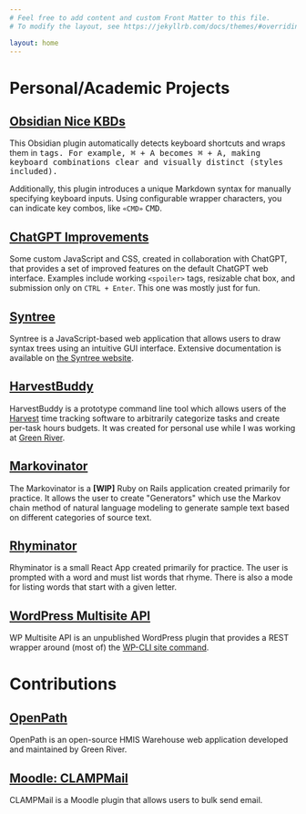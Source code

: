 ```yaml
---
# Feel free to add content and custom Front Matter to this file.
# To modify the layout, see https://jekyllrb.com/docs/themes/#overriding-theme-defaults

layout: home
---
```

# Personal/Academic Projects

## [Obsidian Nice KBDs](https://github.com/andyzito/obsidian-nice-kbds)

This Obsidian plugin automatically detects keyboard shortcuts and wraps them in <kbd> tags. For example, ⌘ + A becomes <kbd>⌘</kbd> + <kbd>A</kbd>, making keyboard combinations clear and visually distinct (styles included).

Additionally, this plugin introduces a unique Markdown syntax for manually specifying keyboard inputs. Using configurable wrapper characters, you can indicate key combos, like `«CMD»` <kbd>CMD</kbd>.

## [ChatGPT Improvements](https://github.com/andyzito/chatgpt-improvements)

Some custom JavaScript and CSS, created in collaboration with ChatGPT, that provides a set of improved features on the default ChatGPT web interface. Examples include working `<spoiler>` tags, resizable chat box, and submission only on `CTRL + Enter`. This one was mostly just for fun.

## [Syntree](https://syntree.andycodesthings.com)

Syntree is a JavaScript-based web application that allows users to draw syntax trees using an intuitive GUI interface. Extensive documentation is available on [the Syntree website](http://syntree.andycodesthings.com/pages/what.php).

## [HarvestBuddy](https://github.com/andyzito/harvest_buddy)

HarvestBuddy is a prototype command line tool which allows users of the [Harvest](https://www.getharvest.com/) time tracking software to arbitrarily categorize tasks and create per-task hours budgets. It was created for personal use while I was working at [Green River](https://www.greenriver.com/).

## [Markovinator](https://markovinator.andycodesthings.com)

The Markovinator is a **[WIP]** Ruby on Rails application created primarily for practice. It allows the user to create "Generators" which use the Markov chain method of natural language modeling to generate sample text based on different categories of source text.

## [Rhyminator](https://rhyminator.andycodesthings.com)

Rhyminator is a small React App created primarily for practice. The user is prompted with a word and must list words that rhyme. There is also a mode for listing words that start with a given letter.

## [WordPress Multisite API](https://github.com/azito122/wp-multisite-api)

WP Multisite API is an unpublished WordPress plugin that provides a REST wrapper around (most of) the [WP-CLI site command](https://developer.wordpress.org/cli/commands/site/).

# Contributions

## [OpenPath](/openpath)
OpenPath is an open-source HMIS Warehouse web application developed and maintained by Green River.

## [Moodle: CLAMPMail](/clampmail)
CLAMPMail is a Moodle plugin that allows users to bulk send email.
